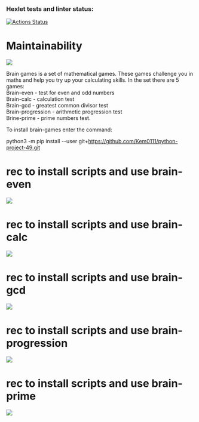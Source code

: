 ### Hexlet tests and linter status:
[![Actions Status](https://github.com/Kem0111/python-project-49/workflows/hexlet-check/badge.svg)](https://github.com/Kem0111/python-project-49/actions)

# Maintainability
<a href="https://codeclimate.com/github/Kem0111/python-project-49/maintainability"><img src="https://api.codeclimate.com/v1/badges/3ae03736d19895ff21d4/maintainability" /></a>

Brain games is a set of mathematical games. These games challenge you in maths and help you try up your calculating skills. In the set there are 5 games:  
Brain-even - test for even and odd numbers  
Brain-calc - calculation test  
Brain-gcd - greatest common divisor test  
Brain-progression  - arithmetic progression test  
Brine-prime - prime numbers test.


To install brain-games enter the command:

python3 -m pip install --user git+https://github.com/Kem0111/python-project-49.git

 
# rec to install scripts and use brain-even
<a href="https://asciinema.org/a/555517" target="_blank"><img src="https://asciinema.org/a/555517.svg" /></a>

# rec to install scripts and use brain-calc
<a href="https://asciinema.org/a/555768" target="_blank"><img src="https://asciinema.org/a/555768.svg" /></a>

# rec to install scripts and use brain-gcd
<a href="https://asciinema.org/a/556024" target="_blank"><img src="https://asciinema.org/a/556024.svg" /></a>

# rec to install scripts and use brain-progression
<a href="https://asciinema.org/a/556128" target="_blank"><img src="https://asciinema.org/a/556128.svg" /></a>

# rec to install scripts and use brain-prime
<a href="https://asciinema.org/a/n6jKgWCfVMymqtf7TEh0agSXz" target="_blank"><img src="https://asciinema.org/a/n6jKgWCfVMymqtf7TEh0agSXz.svg" /></a>